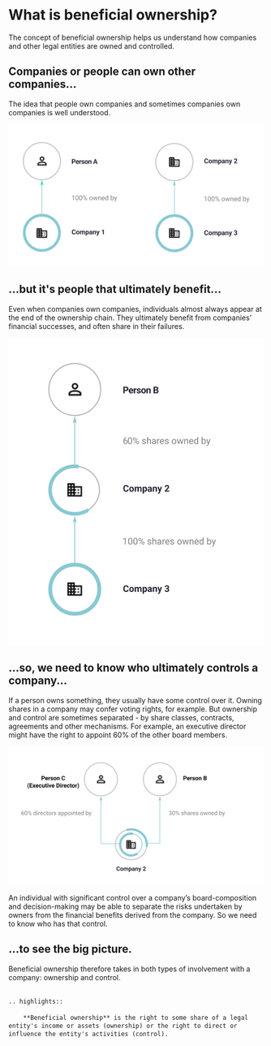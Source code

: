 # What is beneficial ownership?

The concept of beneficial ownership helps us understand how companies and other legal entities are owned and controlled.

## Companies or people can own other companies...

The idea that people own companies and sometimes companies own companies is well understood.

![Person A owns 100% of Company 1](_assets/Diag1-simpleOwn.svg)

## ...but it's people that ultimately benefit...

Even when companies own companies, individuals almost always appear at the end of the ownership chain. They ultimately benefit from companies’ financial successes, and often share in their failures.

![Company 2 owns 100% of Company 3's shares. And Person B owns 30% of Company 2's shares](_assets/Diag2-simpleInd.svg)

## ...so, we need to know who ultimately controls a company...

If a person owns something, they usually have some control over it. Owning shares in a company may confer voting rights, for example. But ownership and control are sometimes separated - by share classes, contracts, agreements and other mechanisms. For example, an executive director might have the right to appoint 60% of the other board members.

![Person B owns 30% of Company 2's shares. And Person C (an executive director) has the right to appoint 60% of Company 2's board members](_assets/Diag3-splitContr.svg)

An individual with significant control over a company’s board-composition and decision-making may be able to separate the risks undertaken by owners from the financial benefits derived from the company. So we need to know who has that control.

## ...to see the big picture.

Beneficial ownership therefore takes in both types of involvement with a company: ownership and control. 

```eval_rst 

.. highlights:: 
    
    **Beneficial ownership** is the right to some share of a legal entity's income or assets (ownership) or the right to direct or influence the entity's activities (control).

```



